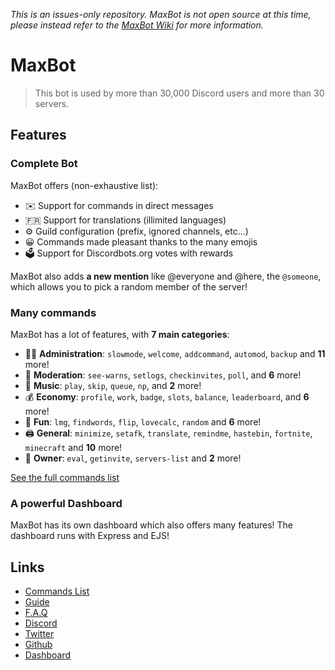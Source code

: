 *This is an issues-only repository. MaxBot is not open source at this time, please instead refer to the [MaxBot Wiki](https://github.com/Hamziee/MaxBot/wiki) for more information.*



# MaxBot

> This bot is used by more than 30,000 Discord users and more than 30 servers.

## Features

### Complete Bot

MaxBot offers (non-exhaustive list):
*   ✉️ Support for commands in direct messages
*   🇫🇷 Support for translations (illimited languages)
*   ⚙️ Guild configuration (prefix, ignored channels, etc...)
*   😀 Commands made pleasant thanks to the many emojis
*   🗳️ Support for Discordbots.org votes with rewards

MaxBot also adds **a new mention** like @everyone and @here, the `@someone`, which allows you to pick a random member of the server!

### Many commands

MaxBot has a lot of features, with **7 main categories**:

*   👩‍💼 **Administration**: `slowmode`, `welcome`, `addcommand`, `automod`, `backup` and **11** more! 
*   🚓 **Moderation**: `see-warns`, `setlogs`, `checkinvites`, `poll`, and **6** more! 
*   🎵 **Music**: `play`, `skip`, `queue`, `np`, and **2** more! 
*   💰 **Economy**: `profile`, `work`, `badge`, `slots`, `balance`, `leaderboard`, and **6** more! 
*   👻 **Fun**: `lmg`, `findwords`, `flip`, `lovecalc`, `random` and **6** more! 
*   🖨️ **General**: `minimize`, `setafk`, `translate`, `remindme`, `hastebin`, `fortnite`, `minecraft` and **10** more! 
*   👑 **Owner**: `eval`, `getinvite`, `servers-list` and **2** more!

[See the full commands list](https://github.com/Hamziee/MaxBot/wiki)

### A powerful Dashboard

MaxBot has its own dashboard which also offers many features! The dashboard runs with Express and EJS!

## Links

*   [Commands List](https://github.com/Hamziee/MaxBot/wiki/)
*   [Guide](https://github.com/Hamziee/MaxBot/wiki/)
*   [F.A.Q](https://github.com/Hamziee/MaxBot/wiki/)
*   [Discord](https://discord.gg/XzeFnktTdK)
*   [Twitter](https://twitter.com/HamzieRl)
*   [Github](https://github.com/Hamziee/MaxBot/)
*   [Dashboard](https://www.maxbot.ga/)


